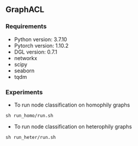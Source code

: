 ## GraphACL


### Requirements

- Python version: 3.7.10
- Pytorch version: 1.10.2
- DGL version: 0.7.1
- networkx
- scipy
- seaborn
- tqdm




### Experiments
- To run node classification on homophily graphs 
```
sh run_homo/run.sh
```


- To run node classification on heterophily graphs 
```
sh run_heter/run.sh
```
